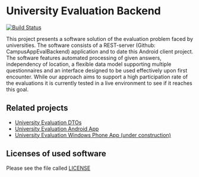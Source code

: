 # University Evaluation Backend 

[![Build Status](https://travis-ci.org/TH-Brandenburg/University-Evaluation-Backend.svg?branch=develop)](https://travis-ci.org/TH-Brandenburg/University-Evaluation-Backend)

This project presents a software solution of the evaluation
problem faced by universities. The software consists of a REST-server (Github: CampusAppEvalBackend) application and to date this Android client project. The software
features automated processing of given answers, independency
of location, a flexible data model supporting multiple questionnaires
and an interface designed to be used effectively upon first
encounter. While our approach aims to support a high participation
rate of the evaluations it is currently tested in a live environment
to see if it reaches this goal.

## Related projects

* [University Evaluation DTOs](https://github.com/TH-Brandenburg/University-Evaluation-DTOs)
* [University Evaluation Android App](https://github.com/TH-Brandenburg/University-Evaluation-Android)
* [University Evaluation Windows Phone App (under construction)](https://github.com/TH-Brandenburg/University-Evaluation-Windows-Phone)

## Licenses of used software

Please see the file called [LICENSE](/LICENSE)
